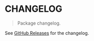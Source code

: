 # CHANGELOG

> Package changelog.

See [GitHub Releases](https://github.com/stdlib-js/constants-float64-sqrt-two-pi/releases) for the changelog.